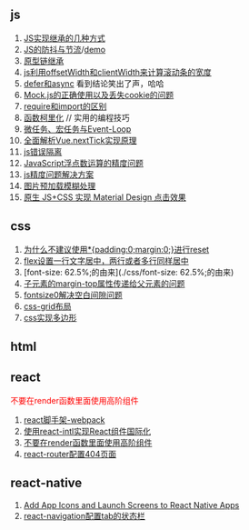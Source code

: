 ## js
1. [JS实现继承的几种方式](https://www.cnblogs.com/humin/p/4556820.html)
2. [JS的防抖与节流](https://mp.weixin.qq.com/s/Vkshf-nEDwo2ODUJhxgzVA)/[demo](./js基础/throttle.js)
3. [原型链继承](./js基础/原型链继承.md)
4. [js利用offsetWidth和clientWidth来计算滚动条的宽度](https://www.haorooms.com/post/js_scroll_width)
5. [defer和async](https://juejin.im/entry/5a7ad55ef265da4e81238da9) 看到结论笑出了声，哈哈
6. [Mock.js的正确使用以及丢失cookie的问题](https://zhuanlan.zhihu.com/p/63761370)
7. [require和import的区别](https://blog.csdn.net/qq_28702545/article/details/54892562)
8. [函数柯里化](./js基础/cuury.js) // 实用的编程技巧
9. [微任务、宏任务与Event-Loop](https://juejin.im/post/5b73d7a6518825610072b42b)
10. [全面解析Vue.nextTick实现原理](https://juejin.im/entry/5aced80b518825482e39441e)
11. [js错误隔离](http://taobaofed.org/blog/2016/11/10/prevent-prop-access-error-in-js/)
12. [JavaScript浮点数运算的精度问题](https://www.html.cn/archives/7340)
13. [js精度问题解决方案](./js基础/js精度问题解决方案.md)
14. [图片预加载模糊处理](http://www.fly63.com/article/detial/359)
15. [原生 JS+CSS 实现 Material Design 点击效果](https://juejin.im/entry/59434da48d6d810058cf484a)

## css

1. [为什么不建议使用*{padding:0;margin:0;}进行reset](https://blog.csdn.net/lewky_liu/article/details/79982085)
2. [flex设置一行文字居中，两行或者多行同样居中](https://blog.csdn.net/viaChanging/article/details/79387130)
3. [font-size: 62.5%;的由来](./css/font-size: 62.5%;的由来)
4. [子元素的margin-top属性传递给父元素的问题](https://blog.csdn.net/liuyan19891230/article/details/52515357)
5. [fontsize0解决空白间隙问题](https://blog.csdn.net/github_38771368/article/details/73549381)
6. [css-grid布局](http://www.ruanyifeng.com/blog/2019/03/grid-layout-tutorial.html)
7. [css实现多边形](https://segmentfault.com/a/1190000019013585)

## html

## react

 <span style="color:red">不要在render函数里面使用高阶组件<span>

1. [react脚手架-webpack](https://segmentfault.com/a/1190000019126657)
2. [使用react-intl实现React组件国际化](https://www.jianshu.com/p/574f6cea4f26)
3. [不要在render函数里面使用高阶组件](https://github.com/sunyongjian/blog/issues/25)
4. [react-router配置404页面](./react/react-router配置404页面.md)

## react-native

1. [Add App Icons and Launch Screens to React Native Apps](https://medium.com/better-programming/react-native-add-app-icons-and-launch-screens-onto-ios-and-android-apps-3bfbc20b7d4c)
2. [react-navigation配置tab的状态栏](https://segmentfault.com/a/1190000015721918)
